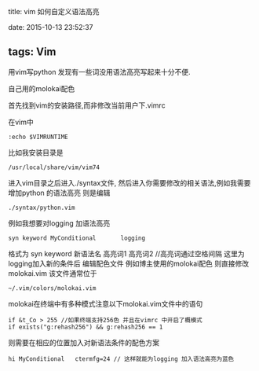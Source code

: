 title: vim 如何自定义语法高亮

date: 2015-10-13 23:52:37

## tags:  Vim

用vim写python 发现有一些词没用语法高亮写起来十分不便.

自己用的molokai配色

首先找到vim的安装路径,而非修改当前用户下.vimrc

在vim中

```{bash}
:echo $VIMRUNTIME
```

比如我安装目录是
```
/usr/local/share/vim/vim74
```
进入vim目录之后进入./syntax文件, 然后进入你需要修改的相关语法,例如我需要增加python 的语法高亮
则是编辑
```
./syntax/python.vim
```
例如我想要对logging 加语法高亮
```
syn keyword MyConditional       logging
```

格式为 syn keyword 新语法名 高亮词1 高亮词2 //高亮词通过空格间隔
这里为logging加入新的条件后
编辑配色文件 例如博主使用的molokai配色 则直接修改molokai.vim
该文件通常位于
```
~/.vim/colors/molokai.vim
```
molokai在终端中有多种模式注意以下molokai.vim文件中的语句
```
if &t_Co > 255 //如果终端支持256色 并且在vimrc 中开启了概模式
if exists("g:rehash256") && g:rehash256 == 1
```
则需要在相应的位置加入对新语法条件的配色方案
```
hi MyConditional   ctermfg=24 // 这样就能为logging 加入语法高亮为蓝色
```
